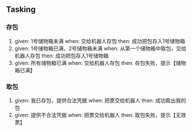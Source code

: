 ## Tasking
### 存包
1. given: 1号储物箱未满 when: 交给机器人存包 then: 成功把包存入1号储物箱
2. given: 1号储物箱已满，2号储物箱未满 when: 从第一个储物箱中取包，交给机器人存包 then: 成功把包存入1号储物箱
3. given: 所有储物箱已满 when: 交给机器人存包 then: 存包失败，提示【储物箱已满】

### 取包
1. given: 我已存包，提供合法凭据 when: 把票交给机器人 then: 成功取出我的包
2. given: 提供不合法凭据 when: 把票交给机器人 then: 取包失败，提示【无效票】